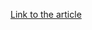 [Link to the article](https://www.crowdstrike.com/blog/fake-recovery-manual-used-to-deliver-unidentified-stealer)
